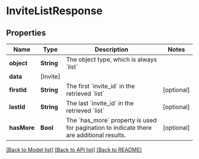 # InviteListResponse

## Properties
Name | Type | Description | Notes
------------ | ------------- | ------------- | -------------
**object** | **String** | The object type, which is always &#x60;list&#x60; | 
**data** | [Invite] |  | 
**firstId** | **String** | The first &#x60;invite_id&#x60; in the retrieved &#x60;list&#x60; | [optional] 
**lastId** | **String** | The last &#x60;invite_id&#x60; in the retrieved &#x60;list&#x60; | [optional] 
**hasMore** | **Bool** | The &#x60;has_more&#x60; property is used for pagination to indicate there are additional results. | [optional] 

[[Back to Model list]](../README.md#documentation-for-models) [[Back to API list]](../README.md#documentation-for-api-endpoints) [[Back to README]](../README.md)


